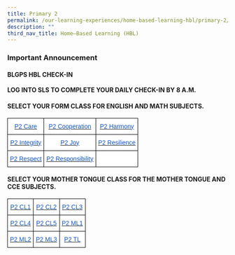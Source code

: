 ```yaml
---
title: Primary 2
permalink: /our-learning-experiences/home-based-learning-hbl/primary-2/
description: ""
third_nav_title: Home–Based Learning (HBL)
---
```

### Important Announcement


#### BLGPS HBL CHECK-IN

**LOG INTO SLS TO COMPLETE YOUR DAILY CHECK-IN BY 8 A.M.**

#### SELECT YOUR FORM CLASS FOR ENGLISH AND MATH SUBJECTS.

<style type="text/css">
.tg  {border-collapse:collapse;border-spacing:0;}
.tg td{border-color:black;border-style:solid;border-width:1px;font-family:Arial, sans-serif;font-size:14px;
  overflow:hidden;padding:10px 5px;word-break:normal;}
.tg th{border-color:black;border-style:solid;border-width:1px;font-family:Arial, sans-serif;font-size:14px;
  font-weight:normal;overflow:hidden;padding:10px 5px;word-break:normal;}
.tg .tg-db9x{background-color:#FFF;color:#15C;text-align:center;text-decoration:underline;vertical-align:top}
.tg .tg-ktyi{background-color:#FFF;text-align:left;vertical-align:top}
</style>
<table class="tg">
<thead>
  <tr>
    <th class="tg-db9x"><a href="https://docs.google.com/document/d/1RMp1mOPoTbQgBO4qbnMG6veqTV7ZIanjkh_-vj4iA1s/edit"><span style="color:#15C;background-color:transparent">P2 Care</span></a></th>
    <th class="tg-db9x"><a href="https://docs.google.com/document/d/1KWFF-7GhPmWoNx4PPMrdR-1jDOqozUKfhMIwYPAmvKg/edit"><span style="color:#15C;background-color:transparent">P2 Cooperation</span></a></th>
    <th class="tg-db9x"><a href="https://docs.google.com/document/d/1AbBhJmbgenjE0RAKkMO6oR19UnnlIKpp5nluVKFnQ3g/edit"><span style="color:#15C;background-color:transparent">P2 Harmony</span></a></th>
  </tr>
</thead>
<tbody>
  <tr>
    <td class="tg-db9x"><a href="https://docs.google.com/document/d/18d8yqeQERiyqBzrto7p1BAiLvIXfEtNg5ZNIiOgai9k/edit"><span style="color:#15C;background-color:transparent">P2 Integrity</span></a></td>
    <td class="tg-db9x"><a href="https://docs.google.com/document/d/1Il1NJ9ykCLEJTUMymP6suOUIr5EhQyTwjS2-83nm9bY/edit"><span style="color:#15C;background-color:transparent">P2 Joy</span></a></td>
    <td class="tg-db9x"><a href="https://docs.google.com/document/d/1HyJ1nzvZLYm9Qp7QltZrvrBqxKK2avJsmQTEPrF9trc/edit"><span style="color:#15C;background-color:transparent">P2 Resilience</span></a></td>
  </tr>
  <tr>
    <td class="tg-db9x"><a href="https://docs.google.com/document/d/1pABoi5QnnrWbl6ErNp7NVUGffFjCmQbj6sGic-Xz_RY/edit"><span style="color:#15C;background-color:transparent">P2 Respect</span></a></td>
    <td class="tg-db9x"><a href="https://docs.google.com/document/d/1JfNMarQXKWxGF43Z-xLUHThHdV3RuGg359qKcJw8vjw/edit"><span style="color:#15C;background-color:transparent">P2 Responsibility</span></a></td>
    <td class="tg-ktyi"></td>
  </tr>
</tbody>
</table>

#### SELECT YOUR MOTHER TONGUE CLASS FOR THE MOTHER TONGUE AND CCE SUBJECTS.

<style type="text/css">
.tg  {border-collapse:collapse;border-spacing:0;}
.tg td{border-color:black;border-style:solid;border-width:1px;font-family:Arial, sans-serif;font-size:14px;
  overflow:hidden;padding:10px 5px;word-break:normal;}
.tg th{border-color:black;border-style:solid;border-width:1px;font-family:Arial, sans-serif;font-size:14px;
  font-weight:normal;overflow:hidden;padding:10px 5px;word-break:normal;}
.tg .tg-db9x{background-color:#FFF;color:#15C;text-align:center;text-decoration:underline;vertical-align:top}
</style>
<table class="tg">
<thead>
  <tr>
    <th class="tg-db9x"><a href="https://docs.google.com/document/d/1NuMPWV3yXdbhS_oWSKUi-ed6dQDGwaCH5np-X8gPD4M/edit"><span style="color:#15C;background-color:transparent">P2 CL1</span></a></th>
    <th class="tg-db9x"><a href="https://docs.google.com/document/d/1KDe84C0CzYBbFwleNqc-n3z0GIoQhBgAiRGIW2dT90Q/edit"><span style="color:#15C;background-color:transparent">P2 CL2</span></a></th>
    <th class="tg-db9x"><a href="https://docs.google.com/document/d/16ZnWE9X5zgx49zhpQUDnM-1WqEv1tf17O70SQtxCUWc/edit"><span style="color:#15C;background-color:transparent">P2 CL3</span></a></th>
  </tr>
</thead>
<tbody>
  <tr>
    <td class="tg-db9x"><a href="https://docs.google.com/document/d/1wL_HDZmz6s8N4BW0uQpQ1DrBg2TLx-SCkpXQA-l5hOk/edit"><span style="color:#15C;background-color:transparent">P2 CL4</span></a></td>
    <td class="tg-db9x"><a href="https://docs.google.com/document/d/12uF0-1LhSahaxI78VPC1OwDbvATVCnM2ms8pT-wZ414/edit"><span style="color:#15C;background-color:transparent">P2 CL5</span></a></td>
    <td class="tg-db9x"><a href="https://docs.google.com/document/d/1deM7Ywb0yNxoZCzNe1iNKGnGi-d_h3Xr3kDmfuGvMmc/edit"><span style="color:#15C;background-color:transparent">P2 ML1</span></a></td>
  </tr>
  <tr>
    <td class="tg-db9x"><a href="https://docs.google.com/document/d/1bfnWcd-yvIAXSE5upnWio6PbpgyzDBv--YTpavOotfk/edit"><span style="color:#15C;background-color:transparent">P2 ML2</span></a></td>
    <td class="tg-db9x"><a href="https://docs.google.com/document/d/1ZzCg_86RO7NKKBVMC5t2C-fnDk_wtyBvK_fYyxKu09A/edit"><span style="color:#15C;background-color:transparent">P2 ML3</span></a></td>
    <td class="tg-db9x"><a href="https://docs.google.com/document/d/1QL0R9PEHFdo_xp98kGYpNYLOeLMqeVKtFloviSKaXf4/edit"><span style="color:#15C;background-color:transparent">P2 TL</span></a></td>
  </tr>
</tbody>
</table>